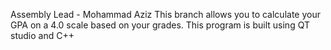 Assembly Lead - Mohammad Aziz
This branch allows you to calculate your GPA on a 4.0 scale based on your grades.
This program is built using QT studio and C++